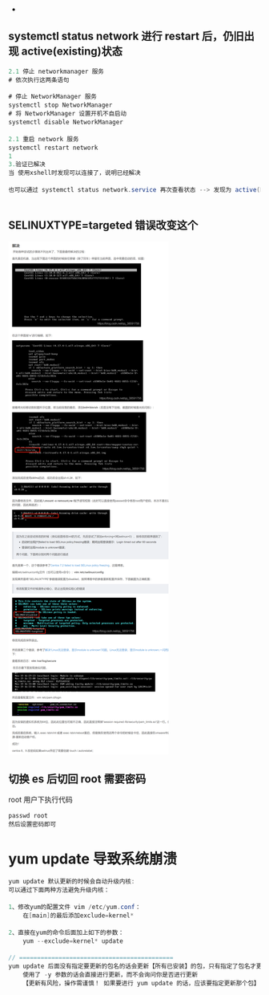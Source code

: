 +

## systemctl status network 进行 restart 后，仍旧出现 active(existing)状态

```java
2.1 停止 networkmanager 服务
# 依次执行这两条语句

# 停止 NetworkManager 服务
systemctl stop NetworkManager
# 将 NetworkManager 设置开机不自启动
systemctl disable NetworkManager

2.1 重启 network 服务
systemctl restart network 
1
3.验证已解决
当 使用xshell时发现可以连接了，说明已经解决

也可以通过 systemctl status network.service 再次查看状态 --> 发现为 active(Running)说明已解决
 
```



## SELINUXTYPE=targeted  错误改变这个

![image-20230524214712583](image-20230524214712583.png)





## 切换 es 后切回 root 需要密码

root 用户下执行代码

```
passwd root
然后设置密码即可
```







# yum update 导致系统崩溃

```java
yum update 默认更新的时候会自动升级内核:
可以通过下面两种方法避免升级内核：

1、修改yum的配置文件 vim /etc/yum.conf：
	在[main]的最后添加exclude=kernel*

2、直接在yum的命令后面加上如下的参数：
	yum --exclude=kernel* update
    
// ===========================================
yum update 后面没有指定要更新的包名的话会更新【所有已安装】的包，只有指定了包名才更新指定的安装包    
    使用了 -y 参数的话会直接进行更新，而不会询问你是否进行更新
    【更新有风险，操作需谨慎！ 如果要进行 yum update 的话，应该要指定更新那个包】
```



